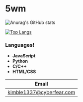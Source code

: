 # 5wm
![Anurag's GitHub stats](https://github-readme-stats.vercel.app/api?username=5wm&show_icons=true&theme=dark)

[![Top Langs](https://github-readme-stats.vercel.app/api/top-langs/?username=5wm&theme=dark)](https://github.com/anuraghazra/github-readme-stats)
### Languages!
- **JavaScript**
- **Python**
- **C/C++**
- **HTML/CSS**

| Email | 
| ------------- |
| kimble1337@cyberfear.com | 
